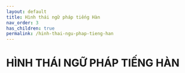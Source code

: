 ```yaml
---
layout: default
title: Hình thái ngữ pháp tiếng Hàn
nav_order: 3
has_children: true
permalink: /hinh-thai-ngu-phap-tieng-han
---
```


# HÌNH THÁI NGỮ PHÁP TIẾNG HÀN